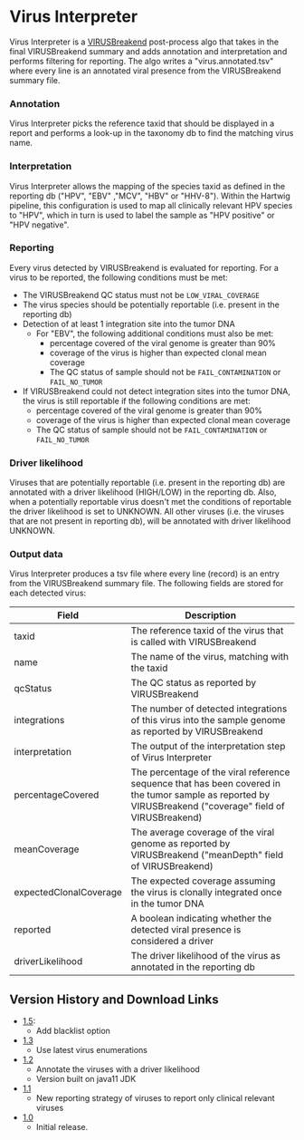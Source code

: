 # Virus Interpreter

Virus Interpreter is a [VIRUSBreakend](https://pubmed.ncbi.nlm.nih.gov/33973999) post-process algo that takes in the final VIRUSBreakend
summary and adds annotation and interpretation and performs filtering for reporting. The algo writes a "virus.annotated.tsv" where every line is an
annotated viral presence from the VIRUSBreakend summary file.

### Annotation

Virus Interpreter picks the reference taxid that should be displayed in a report and performs a look-up in the taxonomy db to find the matching virus name.

### Interpretation

Virus Interpreter allows the mapping of the species taxid as defined in the reporting db ("HPV", "EBV" ,"MCV", "HBV" or "HHV-8"). 
Within the Hartwig pipeline, this configuration is used to map all clinically relevant HPV species to "HPV", 
which in turn is used to label the sample as "HPV positive" or "HPV negative".

### Reporting

Every virus detected by VIRUSBreakend is evaluated for reporting. For a virus to be reported, the following conditions must be met:
 - The VIRUSBreakend QC status must not be `LOW_VIRAL_COVERAGE`
 - The virus species should be potentially reportable (i.e. present in the reporting db)
 - Detection of at least 1 integration site into the tumor DNA
   - For "EBV", the following additional conditions must also be met:
     - percentage covered of the viral genome is greater than 90%
     - coverage of the virus is higher than expected clonal mean coverage
     - The QC status of sample should not be `FAIL_CONTAMINATION` or `FAIL_NO_TUMOR`
 - If VIRUSBreakend could not detect integration sites into the tumor DNA, the virus is still reportable if the following conditions are met:
   - percentage covered of the viral genome is greater than 90% 
   - coverage of the virus is higher than expected clonal mean coverage 
   - The QC status of sample should not be `FAIL_CONTAMINATION` or `FAIL_NO_TUMOR`

### Driver likelihood

Viruses that are potentially reportable (i.e. present in the reporting db) are annotated with a driver 
likelihood (HIGH/LOW) in the reporting db. Also, when a potentially reportable virus doesn't met the conditions of reportable the 
driver likelihood is set to UNKNOWN. 
All other viruses (i.e. the viruses that are not present in reporting db), will be annotated with driver likelihood UNKNOWN.

### Output data

Virus Interpreter produces a tsv file where every line (record) is an entry from the VIRUSBreakend summary file. 
The following fields are stored for each detected virus:

| Field                  | Description                                                                                                                                               |
|------------------------|-----------------------------------------------------------------------------------------------------------------------------------------------------------|
| taxid                  | The reference taxid of the virus that is called with VIRUSBreakend                                                                                        |
| name                   | The name of the virus, matching with the taxid                                                                                                            |
| qcStatus               | The QC status as reported by VIRUSBreakend                                                                                                                |
| integrations           | The number of detected integrations of this virus into the sample genome as reported by VIRUSBreakend                                                     |
| interpretation         | The output of the interpretation step of Virus Interpreter                                                                                                |
| percentageCovered      | The percentage of the viral reference sequence that has been covered in the tumor sample as reported by VIRUSBreakend ("coverage" field of VIRUSBreakend) |
| meanCoverage           | The average coverage of the viral genome as reported by VIRUSBreakend  ("meanDepth" field of VIRUSBreakend)                                               |
| expectedClonalCoverage | The expected coverage assuming the virus is clonally integrated once in the tumor DNA                                                                     |
| reported               | A boolean indicating whether the detected viral presence is considered a driver                                                                           |
| driverLikelihood       | The driver likelihood of the virus as annotated in the reporting db                                                                                       |

## Version History and Download Links
 - [1.5](https://github.com/hartwigmedical/hmftools/releases/tag/virus-interpreter-v1.5):
   - Add blacklist option
 - [1.3](https://github.com/hartwigmedical/hmftools/releases/tag/virus-interpreter-v1.3)
   - Use latest virus enumerations
 - [1.2](https://github.com/hartwigmedical/hmftools/releases/tag/virus-interpreter-v1.2)
   - Annotate the viruses with a driver likelihood
   - Version built on java11 JDK
 - [1.1](https://github.com/hartwigmedical/hmftools/releases/tag/virus-interpreter-v1.1)
   - New reporting strategy of viruses to report only clinical relevant viruses
 - [1.0](https://github.com/hartwigmedical/hmftools/releases/tag/virus-interpreter-v1.0)
   - Initial release. 